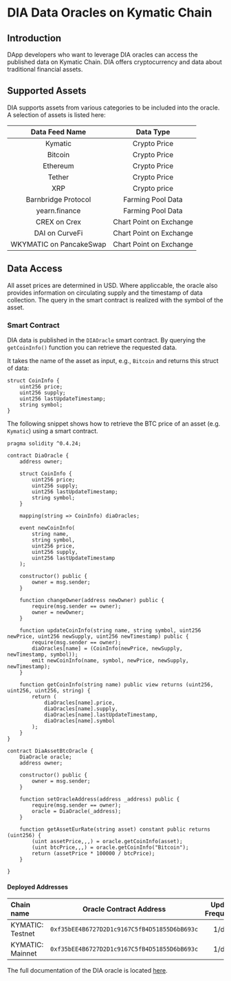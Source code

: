 # DIA Data Oracles on Kymatic Chain

## Introduction

DApp developers who want to leverage DIA oracles can access the published data on Kymatic Chain. DIA offers cryptocurrency and data about traditional financial assets.

## Supported Assets

DIA supports assets from various categories to be included into the oracle. A selection of assets is listed here:

|              Data Feed Name           | Data Type |
| :-----------------------------------: | :----: |
|             Kymatic              |  Crypto Price   |
|                Bitcoin                |  Crypto Price  |
|               Ethereum                |  Crypto Price   |
|                Tether                 |  Crypto Price  |
|                  XRP                  |  Crypto price   |
|              Barnbridge Protocol      |  Farming Pool Data |
|              yearn.finance            |  Farming Pool Data |
|              CREX on Crex            |  Chart Point on Exchange |
|              DAI on CurveFi            |  Chart Point on Exchange |
|              WKYMATIC on PancakeSwap           |  Chart Point on Exchange |

## Data Access

All asset prices are determined in USD.
Where appliccable, the oracle also provides information on circulating supply and the timestamp of data collection.
The query in the smart contract is realized with the symbol of the asset.

### Smart Contract

DIA data is published in the `DIAOracle` smart contract. By querying the `getCoinInfo()` function you can retrieve the requested data.

It takes the name of the asset as input, e.g., `Bitcoin` and returns this struct of data:

```
struct CoinInfo {
	uint256 price;
	uint256 supply;
	uint256 lastUpdateTimestamp;
	string symbol;
}
```

The following snippet shows how to retrieve the BTC price of an asset (e.g. `Kymatic`) using a smart contract.

```
pragma solidity ^0.4.24;

contract DiaOracle {
	address owner;

	struct CoinInfo {
		uint256 price;
		uint256 supply;
		uint256 lastUpdateTimestamp;
		string symbol;
	}

	mapping(string => CoinInfo) diaOracles;

	event newCoinInfo(
		string name,
		string symbol,
		uint256 price,
		uint256 supply,
		uint256 lastUpdateTimestamp
	);

	constructor() public {
		owner = msg.sender;
	}

	function changeOwner(address newOwner) public {
		require(msg.sender == owner);
		owner = newOwner;
	}

	function updateCoinInfo(string name, string symbol, uint256 newPrice, uint256 newSupply, uint256 newTimestamp) public {
		require(msg.sender == owner);
		diaOracles[name] = (CoinInfo(newPrice, newSupply, newTimestamp, symbol));
		emit newCoinInfo(name, symbol, newPrice, newSupply, newTimestamp);
	}

	function getCoinInfo(string name) public view returns (uint256, uint256, uint256, string) {
		return (
			diaOracles[name].price,
			diaOracles[name].supply,
			diaOracles[name].lastUpdateTimestamp,
			diaOracles[name].symbol
		);
	}
}

contract DiaAssetBtcOracle {
	DiaOracle oracle;
	address owner;
    
	constructor() public {
		owner = msg.sender;
	}
    
	function setOracleAddress(address _address) public {
		require(msg.sender == owner);
		oracle = DiaOracle(_address);
	}
    
	function getAssetEurRate(string asset) constant public returns (uint256) {
		(uint assetPrice,,,) = oracle.getCoinInfo(asset);
		(uint btcPrice,,,) = oracle.getCoinInfo("Bitcoin");
		return (assetPrice * 100000 / btcPrice);
	}
    
}
```

#### Deployed Addresses

| Chain name    |        Oracle Contract Address          | Update Frequency |
| :------------ | :------------------------------------------: | :----------: |
| KYMATIC: Testnet | `0xf35bEE4B6727D2D1c9167C5fB4D51855D6bB693c` |    1/day    |
| KYMATIC: Mainnet | `0xf35bEE4B6727D2D1c9167C5fB4D51855D6bB693c` |    1/day    |

The full documentation of the DIA oracle is located [here](https://docs.diadata.org/documentation/oracle-documentation).
